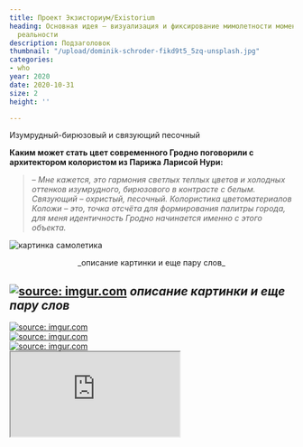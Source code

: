 ```yaml
---
title: Проект Экзисториум/Existorium
heading: Основная идея – визуализация и фиксирование мимолетности момента объективной
  реальности
description: Подзаголовок
thumbnail: "/upload/dominik-schroder-fikd9t5_5zq-unsplash.jpg"
categories:
- who
year: 2020
date: 2020-10-31
size: 2
height: ''

---
```

Изумрудный-бирюзовый и связующий песочный

**Каким может стать цвет современного Гродно поговорили с архитектором колористом из Парижа Ларисой Нури:**

> – _Мне кажется, это гармония светлых теплых цветов и холодных оттенков изумрудного, бирюзового в контрасте с белым. Связующий – охристый, песочный. Колористика цветоматериалов Коложи – это, точка отсчёта для формирования палитры города, для меня идентичность Гродно начинается именно с этого объекта._

![картинка самолетика](https://i.imgur.com/gJEvXHM.jpg)
<center>_описание картинки и еще пару слов_</center>

<a href="https://imgur.com/gJEvXHM"><img src="https://i.imgur.com/gJEvXHM.jpg" title="source: imgur.com" /></a>
_описание картинки и еще пару слов_
-

<div style="display: grid; grid-template-columns: repeat(auto-fit, minmax(20rem, 1fr))">
<!-- ссылки на картинки формата HTML вставить под этой надписью -->
<a href="https://imgur.com/sp0sveG"><img src="https://i.imgur.com/sp0sveG.jpg" title="source: imgur.com" /></a>
<a href="https://imgur.com/bmmLlYF"><img src="https://i.imgur.com/bmmLlYF.jpg" title="source: imgur.com" /></a>
<a href="https://imgur.com/uCIoFNC"><img src="https://i.imgur.com/uCIoFNC.jpg" title="source: imgur.com" /></a>
</div>

<div>
<iframe class="youtube" src="https://www.youtube.com/embed/1YiMR14fiAY">
</div>

<figure>
<!-- ссылку на картинку (Direct Link) вставить в src="" -->
<img src="https://source.unsplash.com/WLUHO9A_xik/1600x900">
<figcaption style="text-align: center;">Подпись картинки</figcaption>
</figure>

<figure>
<!-- ссылку на картинку (Direct Link) вставить в src="" -->
<img src="https://i.imgur.com/6vagtlT.jpeg">
<figcaption style="text-align: center;">Подпись картинки</figcaption>
</figure>

<div class="gallery2">
<img src="https://i.imgur.com/6vagtlT.jpeg">
<img src="https://i.imgur.com/6vagtlT.jpeg">
<img src="https://i.imgur.com/6vagtlT.jpeg">
</div>